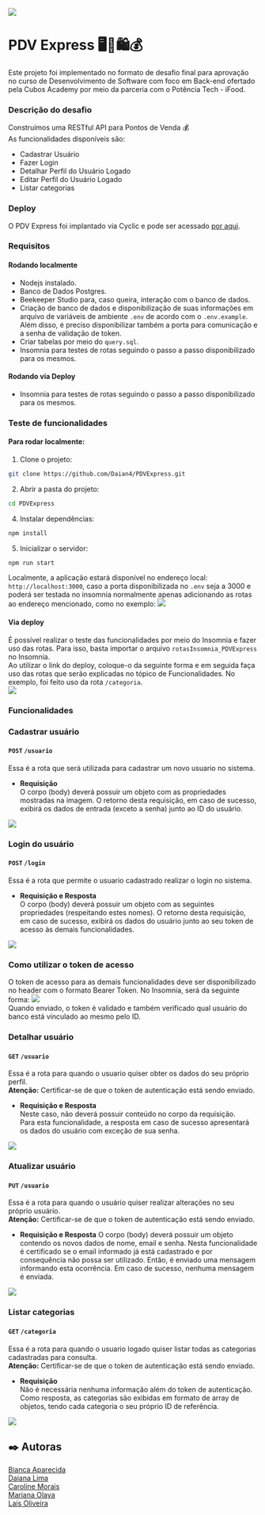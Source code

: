 ![](https://i.imgur.com/xG74tOh.png)

# **PDV Express** :desktop_computer::shopping_cart::shopping::moneybag:
Este projeto foi implementado no formato de desafio final para aprovação no curso de Desenvolvimento de Software com foco em Back-end ofertado pela Cubos Academy por meio da parceria com o Potência Tech - iFood.  

### **Descrição do desafio**
Construímos uma RESTful API para Pontos de Venda :moneybag:  
As funcionalidades disponíveis são:  
- Cadastrar Usuário
- Fazer Login
- Detalhar Perfil do Usuário Logado
- Editar Perfil do Usuário Logado
- Listar categorias

### **Deploy**
O PDV Express foi implantado via Cyclic e pode ser acessado [por aqui](https://perfect-plum-pronghorn.cyclic.app/).

### **Requisitos**  
#### Rodando localmente  
- Nodejs instalado.
- Banco de Dados Postgres.
- Beekeeper Studio para, caso queira, interação com o banco de dados.
- Criação de banco de dados e disponibilização de suas informações em arquivo de variáveis de ambiente `.env` de acordo com o `.env.example`. Além disso, é preciso disponibilizar também a porta para comunicação e a senha de validação de token. 
- Criar tabelas por meio do `query.sql`.
- Insomnia para testes de rotas seguindo o passo a passo disponibilizado para os mesmos.

#### Rodando via Deploy  
- Insomnia para testes de rotas seguindo o passo a passo disponibilizado para os mesmos.

### **Teste de funcionalidades**  
#### Para rodar localmente:  
1. Clone o projeto:
```bash
git clone https://github.com/Daian4/PDVExpress.git
```  
2. Abrir a pasta do projeto:
```bash
cd PDVExpress
```
4. Instalar dependências:  
```bash
npm install
```  
5. Inicializar o servidor:
```bash
npm run start
```
Localmente, a aplicação estará disponível no endereço local: `http://localhost:3000`, caso a porta disponibilizada no `.env` seja a 3000 e poderá ser testada no insomnia normalmente apenas adicionando as rotas ao endereço mencionado, como no exemplo: 
<img src='./img/listarCategoriasLocal.png'>  

#### Via deploy
É possível realizar o teste das funcionalidades por meio do Insomnia e fazer uso das rotas. Para isso, basta importar o arquivo `rotasInsomnia_PDVExpress` no Insomnia.  
Ao utilizar o link do deploy, coloque-o da seguinte forma e em seguida faça uso das rotas que serão explicadas no tópico de Funcionalidades. No exemplo, foi feito uso da rota `/categoria`.  
<img src='./img/deploy.png'> 

### **Funcionalidades**
### Cadastrar usuário

#### `POST` `/usuario`

Essa é a rota que será utilizada para cadastrar um novo usuario no sistema.

- **Requisição**  
  O corpo (body) deverá possuir um objeto com as propriedades mostradas na imagem. O retorno desta requisição, em caso de sucesso, exibirá os dados de entrada (exceto a senha) junto ao ID do usuário.  
<img src='./img/cadastrarUsuario.png'>  

### Login do usuário

#### `POST` `/login`

Essa é a rota que permite o usuario cadastrado realizar o login no sistema.

- **Requisição e Resposta**  
  O corpo (body) deverá possuir um objeto com as seguintes propriedades (respeitando estes nomes). O retorno desta requisição, em caso de sucesso, exibirá os dados do usuário junto ao seu token de acesso às demais funcionalidades.  
<img src='./img/login.png'>  

### Como utilizar o token de acesso  
O token de acesso para as demais funcionalidades deve ser disponibilizado no header com o formato Bearer Token. No Insomnia, será da seguinte forma: 
<img src='./img/token.gif'>  
Quando enviado, o token é validado e também verificado qual usuário do banco está vinculado ao mesmo pelo ID.  

### Detalhar usuário  
#### `GET` `/usuario`

Essa é a rota para quando o usuario quiser obter os dados do seu próprio perfil.  
**Atenção:** Certificar-se de que o token de autenticação está sendo enviado. 

- **Requisição e Resposta**  
Neste caso, não deverá possuir conteúdo no corpo da requisição.    
Para esta funcionalidade, a resposta em caso de sucesso apresentará os dados do usuário com exceção de sua senha.  
<img src='./img/detalharUsuario.png'>  

### Atualizar usuário

#### `PUT` `/usuario`

Essa é a rota para quando o usuário quiser realizar alterações no seu próprio usuário.  
**Atenção:** Certificar-se de que o token de autenticação está sendo enviado.


- **Requisição e Resposta**
O corpo (body) deverá possuir um objeto contendo os novos dados de nome, email e senha. Nesta funcionalidade é certificado se o email informado já está cadastrado e por consequência não possa ser utilizado. Então, é enviado uma mensagem informando esta ocorrência. Em caso de sucesso, nenhuma mensagem é enviada.  
<img src='./img/alterarUsuario.png'>

### Listar categorias

#### `GET` `/categoria`

Essa é a rota para quando o usuario logado quiser listar todas as categorias cadastradas para consulta.  
**Atenção:** Certificar-se de que o token de autenticação está sendo enviado. 

- **Requisição**  
  Não é necessária nenhuma informação além do token de autenticação.  
  Como resposta, as categorias são exibidas em formato de array de objetos, tendo cada categoria o seu próprio ID de referência. 
<img src='./img/listarCategorias.png'>

## ✒️ Autoras
[Bianca Aparecida](https://github.com/biancaaparecida07)  
[Daiana Lima](https://github.com/Daian4)  
[Caroline Morais](https://github.com/CNakamura20)  
[Mariana Olaya](https://github.com/mariolayal)  
[Laís Oliveira](https://github.com/laisfrr)  

